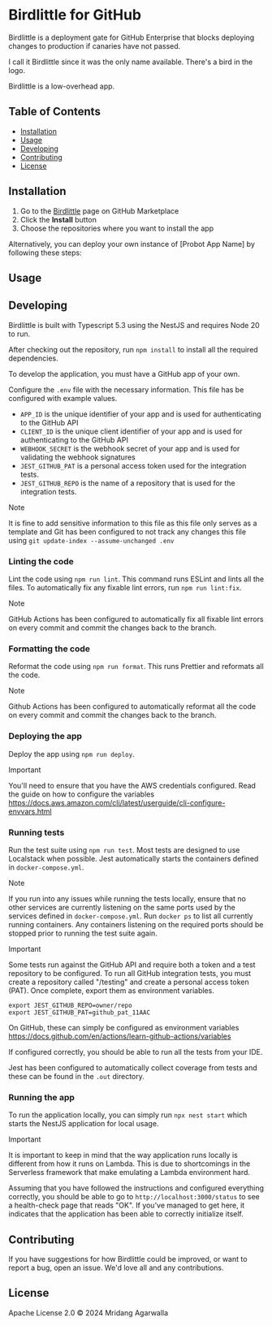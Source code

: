 # Birdlittle for GitHub

Birdlittle is a deployment gate for GitHub Enterprise that 
blocks deploying changes to production if canaries have not passed.

I call it Birdlittle since it was the only name available. There's
a bird in the logo. 

Birdlittle is a low-overhead app.

## Table of Contents

- [Installation](#installation)
- [Usage](#usage)
- [Developing](#developing)
- [Contributing](#contributing)
- [License](#license)

## Installation

1. Go to the [Birdlittle](https://github.com/apps/birdlittle) page on GitHub Marketplace
2. Click the **Install** button
3. Choose the repositories where you want to install the app

Alternatively, you can deploy your own instance of [Probot App Name] by following these steps:

## Usage

## Developing

Birdlittle is built with Typescript 5.3 using the NestJS and
requires Node 20 to run.

After checking out the repository, run `npm install` to install all
the required dependencies.

To develop the application, you must have a GitHub app of
your own.

Configure the `.env` file with the necessary information. This file has
be configured with example values.

- `APP_ID` is the unique identifier of your app and is used for authenticating to the GitHub API
- `CLIENT_ID` is the unique client identifier of your app and is used for authenticating to the GitHub API
- `WEBHOOK_SECRET` is the webhook secret of your app and is used for validating the webhook signatures
- `JEST_GITHUB_PAT` is a personal access token used for the integration tests.
- `JEST_GITHUB_REPO` is the name of a repository that is used for the integration tests.

> [!NOTE]
> It is fine to add sensitive information to this file as this file only
> serves as a template and Git has been configured to not track any
> changes this file using `git update-index --assume-unchanged .env`

### Linting the code

Lint the code using `npm run lint`. This command runs ESLint and
lints all the files. To automatically fix any fixable lint errors, run
`npm run lint:fix`.

> [!NOTE]
> GitHub Actions has been configured to automatically fix all fixable
> lint errors on every commit and commit the changes back to the branch.

### Formatting the code

Reformat the code using `npm run format`. This runs Prettier and
reformats all the code.

> [!NOTE]
> Github Actions has been configured to automatically reformat all the
> code on every commit and commit the changes back to the branch.

### Deploying the app

Deploy the app using `npm run deploy`.

> [!IMPORTANT]
> You'll need to ensure that you have the AWS credentials configured. Read the
> guide on how to configure the variables https://docs.aws.amazon.com/cli/latest/userguide/cli-configure-envvars.html

### Running tests

Run the test suite using `npm run test`. Most tests are designed to use
Localstack when possible. Jest automatically starts the containers defined
in `docker-compose.yml`.

> [!NOTE]
> If you run into any issues while running the tests locally, ensure that
> no other services are currently listening on the same ports used by the
> services defined in `docker-compose.yml`.
> Run `docker ps` to list all currently running containers. Any containers
> listening on the required ports should be stopped prior to running the
> test suite again.

> [!IMPORTANT]
> Some tests run against the GitHub API and require both a token and a
> test repository to be configured. To run all GitHub integration tests,
> you must create a repository called "<owner>/testing" and create a
> personal access token (PAT). Once complete, export them as environment
> variables.
>
> ```
> export JEST_GITHUB_REPO=owner/repo
> export JEST_GITHUB_PAT=github_pat_11AAC
> ```
>
> On GitHub, these can simply be configured as environment variables
> https://docs.github.com/en/actions/learn-github-actions/variables

If configured correctly, you should be able to run all the tests from
your IDE.

Jest has been configured to automatically collect coverage from tests
and these can be found in the `.out` directory.

### Running the app

To run the application locally, you can simply run `npx nest start`
which starts the NestJS application for local usage.

> [!IMPORTANT]
> It is important to keep in mind that the way application runs locally
> is different from how it runs on Lambda. This is due to shortcomings
> in the Serverless framework that make emulating a Lambda environment
> hard.

Assuming that you have followed the instructions and configured
everything correctly, you should be able to go to
`http://localhost:3000/status` to see a health-check page that
reads "OK". If you've managed to get here, it indicates that the
application has been able to correctly initialize itself.

## Contributing

If you have suggestions for how Birdlittle could be improved, or
want to report a bug, open an issue.
We'd love all and any contributions.

## License

Apache License 2.0 © 2024 Mridang Agarwalla
